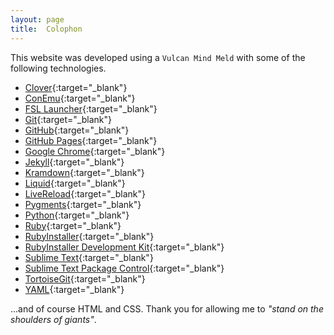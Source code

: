 ```yaml
---
layout: page
title:  Colophon
---
```


This website was developed using a `Vulcan Mind Meld` with some of the following technologies.

* [Clover](http://ejie.me/){:target="_blank"}
* [ConEmu](http://sourceforge.net/projects/conemu/){:target="_blank"}
* [FSL Launcher](http://freesoftland.sytes.net/launcher.html){:target="_blank"}
* [Git](http://git-scm.com/){:target="_blank"}
* [GitHub](https://github.com/){:target="_blank"}
* [GitHub Pages](http://pages.github.com/){:target="_blank"}
* [Google Chrome](https://www.google.com/intl/en/chrome/browser/){:target="_blank"}
* [Jekyll](http://jekyllrb.com/){:target="_blank"}
* [Kramdown](http://kramdown.rubyforge.org/){:target="_blank"}
* [Liquid](https://github.com/Shopify/liquid/blob/master/README.md){:target="_blank"}
* [LiveReload](http://livereload.com/){:target="_blank"}
* [Pygments](http://pygments.org/){:target="_blank"}
* [Python](http://www.python.org/){:target="_blank"}
* [Ruby](http://www.ruby-lang.org/en/){:target="_blank"}
* [RubyInstaller](http://rubyinstaller.org/){:target="_blank"}
* [RubyInstaller Development Kit](http://rubyinstaller.org/add-ons/devkit/){:target="_blank"}
* [Sublime Text](http://www.sublimetext.com/){:target="_blank"}
* [Sublime Text Package Control](https://sublime.wbond.net/){:target="_blank"}
* [TortoiseGit](https://code.google.com/p/tortoisegit/){:target="_blank"}
* [YAML](http://yaml.org/){:target="_blank"}

...and of course HTML and CSS. Thank you for allowing me to *"stand on the shoulders of giants"*.
